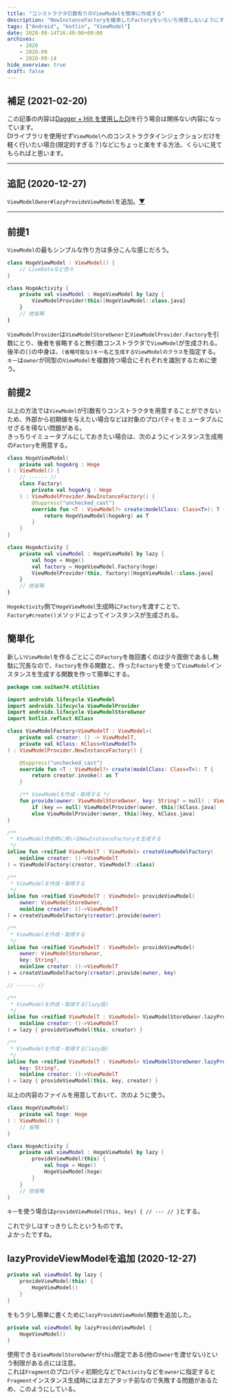```yaml
---
title: "コンストラクタ引数有りのViewModelを簡単に作成する"
description: "NewInstanceFactoryを継承したFactoryをいちいち用意しないようにする一方法"
tags: ["Android", "kotlin", "ViewModel"]
date: 2020-09-14T16:49:08+09:00
archives:
    - 2020
    - 2020-09
    - 2020-09-14
hide_overview: true
draft: false
---
```


## 補足 (2021-02-20)

この記事の内容は[Dagger + Hilt を使用したDI](https://developer.android.com/training/dependency-injection/hilt-android?hl=ja)を行う場合は関係ない内容になっています。  
DIライブラリを使用せず`ViewModel`へのコンストラクタインジェクションだけを軽く行いたい場合(限定的すぎる？)などにちょっと楽をする方法、くらいに見てもらればと思います。

---

## 追記 (2020-12-27)

`ViewModelOwner#lazyProvideViewModel`を追加。[▼](#lazyprovideviewmodelを追加-2020-12-27)

---

## 前提1

```ViewModel```の最もシンプルな作り方は多分こんな感じだろう。

```kt
class HogeViewModel : ViewModel() {
    // LiveDataなど色々
}
```

```kt
class HogeActivity {
    private val viewModel : HogeViewModel by lazy {
        ViewModelProvider(this)[HogeViewModel::class.java]
    }
    // 他省略
}
```

```ViewModelProvider```は```ViewModelStoreOwner```と```ViewModelProvider.Factory```を引数にとり、後者を省略すると無引数コンストラクタで```ViewModel```が生成される。  
後半の```[]```の中身は、```(省略可能な)キー名```と```生成するViewModelのクラス```を指定する。```キー```は```owner```が同型の```ViewModel```を複数持つ場合にそれぞれを識別するために使う。

## 前提2

以上の方法では```ViewModel```が引数有りコンストラクタを用意することができないため、外部から初期値を与えたい場合などは対象のプロパティをミュータブルにせざるを得ない問題がある。  
きっちりイミュータブルにしておきたい場合は、次のようにインスタンス生成用の```Factory```を用意する。

```kt:普通にプライマリコンストラクタでプロパティ宣言する例.kt
class HogeViewModel(
    private val hogeArg : Hoge
) : ViewModel() {
    // ------ //
    class Factory(
        private val hogeArg : Hoge
    ) : ViewModelProvider.NewInstanceFactory() {
        @Suppress("unchecked_cast")
        override fun <T : ViewModel?> create(modelClass: Class<T>): T {
            return HogeViewModel(hogeArg) as T
        }
    }
}
```

```kt:引数付きのViewModel生成例.kt
class HogeActivity {
    private val viewModel : HogeViewModel by lazy {
        val hoge = Hoge()
        val factory = HogeViewModel.Factory(hoge)
        ViewModelProvider(this, factory)[HogeViewModel::class.java]
    }
    // 他省略
}
```

```HogeActivity```側で```HogeViewModel```生成時に```Factory```を渡すことで、```Factory#create()```メソッドによってインスタンスが生成される。

## 簡単化

新しい```ViewModel```を作るごとにこの```Factory```を毎回書くのは少々面倒であるし無駄に冗長なので、```Factory```を作る関数と、作った```Factory```を使って```ViewModel```インスタンスを生成する関数を作って簡単にする。

```kt:ViewModelFactoryUtil.kt
package com.suihan74.utilities

import androidx.lifecycle.ViewModel
import androidx.lifecycle.ViewModelProvider
import androidx.lifecycle.ViewModelStoreOwner
import kotlin.reflect.KClass

class ViewModelFactory<ViewModelT : ViewModel>(
    private val creator: () -> ViewModelT,
    private val kClass: KClass<ViewModelT>
) : ViewModelProvider.NewInstanceFactory() {

    @Suppress("unchecked_cast")
    override fun <T : ViewModel?> create(modelClass: Class<T>): T {
        return creator.invoke() as T
    }

    /** ViewModelを作成・取得する */
    fun provide(owner: ViewModelStoreOwner, key: String? = null) : ViewModelT =
        if (key == null) ViewModelProvider(owner, this)[kClass.java]
        else ViewModelProvider(owner, this)[key, kClass.java]
}

/**
 * ViewModel作成時に用いるNewInstanceFactoryを生成する
 */
inline fun <reified ViewModelT : ViewModel> createViewModelFactory(
    noinline creator: ()->ViewModelT
) = ViewModelFactory(creator, ViewModelT::class)

/**
 * ViewModelを作成・取得する
 */
inline fun <reified ViewModelT : ViewModel> provideViewModel(
    owner: ViewModelStoreOwner,
    noinline creator: ()->ViewModelT
) = createViewModelFactory(creator).provide(owner)

/**
 * ViewModelを作成・取得する
 */
inline fun <reified ViewModelT : ViewModel> provideViewModel(
    owner: ViewModelStoreOwner,
    key: String?,
    noinline creator: ()->ViewModelT
) = createViewModelFactory(creator).provide(owner, key)

// ------ //

/**
 * ViewModelを作成・取得する(lazy版)
 */
inline fun <reified ViewModelT : ViewModel> ViewModelStoreOwner.lazyProvideViewModel(
    noinline creator: ()->ViewModelT
) = lazy { provideViewModel(this, creator) }

/**
 * ViewModelを作成・取得する(lazy版)
 */
inline fun <reified ViewModelT : ViewModel> ViewModelStoreOwner.lazyProvideViewModel(
    key: String?,
    noinline creator: ()->ViewModelT
) = lazy { provideViewModel(this, key, creator) }
```

以上の内容のファイルを用意しておいて、次のように使う。

```kt:HogeViewModel.kt
class HogeViewModel(
    private val hoge: Hoge
) : ViewModel() {
    // 省略
}
```

```kt:HogeActivity.kt
class HogeActivity {
    private val viewModel : HogeViewModel by lazy {
        provideViewModel(this) {
            val hoge = Hoge()
            HogeViewModel(hoge)
        }
    }
    // 他省略
}
```

```キー```を使う場合は```provideViewModel(this, key) { // --- // }```とする。

これで少しはすっきりしたというものです。  
よかったですね。

## lazyProvideViewModelを追加 (2020-12-27)

```kt
private val viewModel by lazy {
    provideViewModel(this) {
        HogeViewModel()
    }
}
```

をもう少し簡単に書くために`lazyProvideViewModel`関数を追加した。

```kt
private val viewModel by lazyProvideViewModel {
    HogeViewModel()
}
```

使用できる`ViewModelStoreOwner`が`this`限定である(他の`owner`を渡せない)という制限がある点には注意。  
これは`Fragment`のプロパティ初期化などで`Activity`などを`owner`に指定すると`Fragment`インスタンス生成時にはまだアタッチ前なので失敗する問題があるため、このようにしている。
